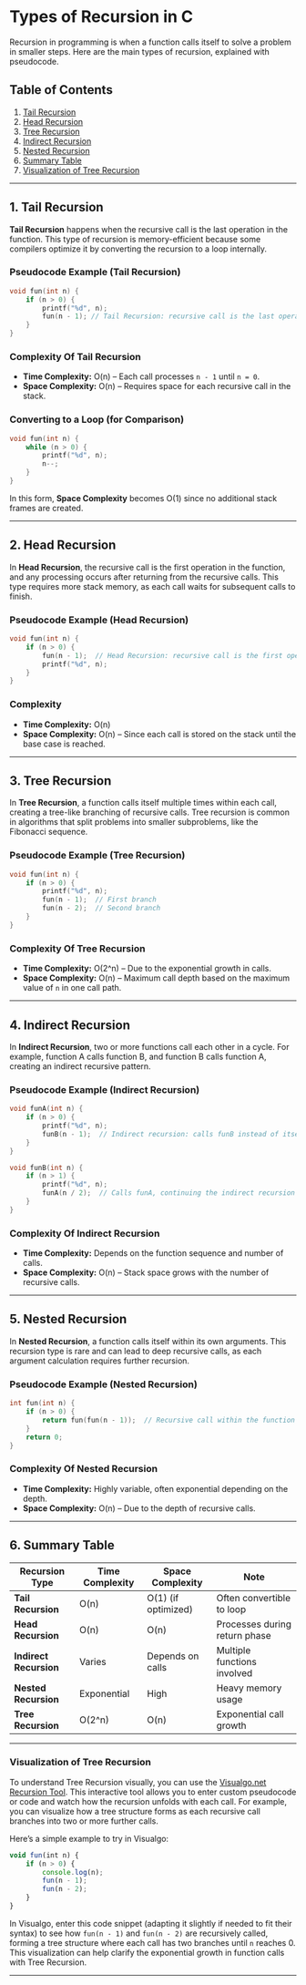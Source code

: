 # Types of Recursion in C

Recursion in programming is when a function calls itself to solve a problem in smaller steps. Here are the main types of recursion, explained with pseudocode.

## Table of Contents

1. [Tail Recursion](#1-tail-recursion)
2. [Head Recursion](#2-head-recursion)
3. [Tree Recursion](#3-tree-recursion)
4. [Indirect Recursion](#4-indirect-recursion)
5. [Nested Recursion](#5-nested-recursion)
6. [Summary Table](#6-summary-table)
7. [Visualization of Tree Recursion](#visualization-of-tree-recursion)

---

## 1. Tail Recursion

**Tail Recursion** happens when the recursive call is the last operation in the function. This type of recursion is memory-efficient because some compilers optimize it by converting the recursion to a loop internally.

### Pseudocode Example (Tail Recursion)

```c
void fun(int n) {
    if (n > 0) {
        printf("%d", n);
        fun(n - 1); // Tail Recursion: recursive call is the last operation
    }
}
```

### Complexity Of Tail Recursion

- **Time Complexity:** O(n) – Each call processes `n - 1` until `n = 0`.
- **Space Complexity:** O(n) – Requires space for each recursive call in the stack.

### Converting to a Loop (for Comparison)

```c
void fun(int n) {
    while (n > 0) {
        printf("%d", n);
        n--;
    }
}
```

In this form, **Space Complexity** becomes O(1) since no additional stack frames are created.

---

## 2. Head Recursion

In **Head Recursion**, the recursive call is the first operation in the function, and any processing occurs after returning from the recursive calls. This type requires more stack memory, as each call waits for subsequent calls to finish.

### Pseudocode Example (Head Recursion)

```c
void fun(int n) {
    if (n > 0) {
        fun(n - 1);  // Head Recursion: recursive call is the first operation
        printf("%d", n);
    }
}
```

### Complexity

- **Time Complexity:** O(n)
- **Space Complexity:** O(n) – Since each call is stored on the stack until the base case is reached.

---

## 3. Tree Recursion

In **Tree Recursion**, a function calls itself multiple times within each call, creating a tree-like branching of recursive calls. Tree recursion is common in algorithms that split problems into smaller subproblems, like the Fibonacci sequence.

### Pseudocode Example (Tree Recursion)

```c
void fun(int n) {
    if (n > 0) {
        printf("%d", n);
        fun(n - 1);  // First branch
        fun(n - 2);  // Second branch
    }
}
```

### Complexity Of Tree Recursion

- **Time Complexity:** O(2^n) – Due to the exponential growth in calls.
- **Space Complexity:** O(n) – Maximum call depth based on the maximum value of `n` in one call path.

---

## 4. Indirect Recursion

In **Indirect Recursion**, two or more functions call each other in a cycle. For example, function A calls function B, and function B calls function A, creating an indirect recursive pattern.

### Pseudocode Example (Indirect Recursion)

```c
void funA(int n) {
    if (n > 0) {
        printf("%d", n);
        funB(n - 1);  // Indirect recursion: calls funB instead of itself
    }
}

void funB(int n) {
    if (n > 1) {
        printf("%d", n);
        funA(n / 2);  // Calls funA, continuing the indirect recursion cycle
    }
}
```

### Complexity Of Indirect Recursion

- **Time Complexity:** Depends on the function sequence and number of calls.
- **Space Complexity:** O(n) – Stack space grows with the number of recursive calls.

---

## 5. Nested Recursion

In **Nested Recursion**, a function calls itself within its own arguments. This recursion type is rare and can lead to deep recursive calls, as each argument calculation requires further recursion.

### Pseudocode Example (Nested Recursion)

```c
int fun(int n) {
    if (n > 0) {
        return fun(fun(n - 1));  // Recursive call within the function's argument
    }
    return 0;
}
```

### Complexity Of Nested Recursion

- **Time Complexity:** Highly variable, often exponential depending on the depth.
- **Space Complexity:** O(n) – Due to the depth of recursive calls.

---

## 6. Summary Table

| Recursion Type         | Time Complexity | Space Complexity    | Note                          |
| ---------------------- | --------------- | ------------------- | ----------------------------- |
| **Tail Recursion**     | O(n)            | O(1) (if optimized) | Often convertible to loop     |
| **Head Recursion**     | O(n)            | O(n)                | Processes during return phase |
| **Indirect Recursion** | Varies          | Depends on calls    | Multiple functions involved   |
| **Nested Recursion**   | Exponential     | High                | Heavy memory usage            |
| **Tree Recursion**     | O(2^n)          | O(n)                | Exponential call growth       |

---

### Visualization of Tree Recursion

To understand Tree Recursion visually, you can use the [Visualgo.net Recursion Tool](https://visualgo.net/en/recursion). This interactive tool allows you to enter custom pseudocode or code and watch how the recursion unfolds with each call. For example, you can visualize how a tree structure forms as each recursive call branches into two or more further calls.

Here’s a simple example to try in Visualgo:

```js
void fun(int n) {
    if (n > 0) {
        console.log(n);
        fun(n - 1);
        fun(n - 2);
    }
}
```

In Visualgo, enter this code snippet (adapting it slightly if needed to fit their syntax) to see how `fun(n - 1)` and `fun(n - 2)` are recursively called, forming a tree structure where each call has two branches until `n` reaches 0. This visualization can help clarify the exponential growth in function calls with Tree Recursion.

---
